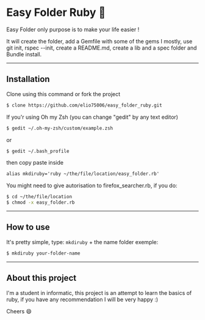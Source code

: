 # Easy Folder Ruby :rocket:

Easy Folder only purpose is to make your life easier !

It will create the folder, add a Gemfile with some of the gems I mostly, use git init, rspec --init, create a README.md, create a lib and a spec folder and Bundle install.

--------

## Installation 
Clone using this command or fork the project
```sh
$ clone https://github.com/elio75006/easy_folder_ruby.git
``` 
If you'r using Oh my Zsh (you can change "gedit" by any text editor)
```sh
$ gedit ~/.oh-my-zsh/custom/example.zsh
```
or
```sh
$ gedit ~/.bash_profile
```
then copy paste inside 
```txt
alias mkdiruby='ruby ~/the/file/location/easy_folder.rb'
```
You might need to give autorisation to firefox_searcher.rb, if you do:
```sh
$ cd ~/the/file/location
$ chmod -x easy_folder.rb
```
----------

## How to use
It's pretty simple, type: ```mkdiruby``` + the name folder exemple:
```sh
$ mkdiruby your-folder-name
```

----------

## About this project 

I'm a student in informatic, this project is an attempt to learn the basics of ruby, if you have any recommendation I will be very happy :)

Cheers :smile:
